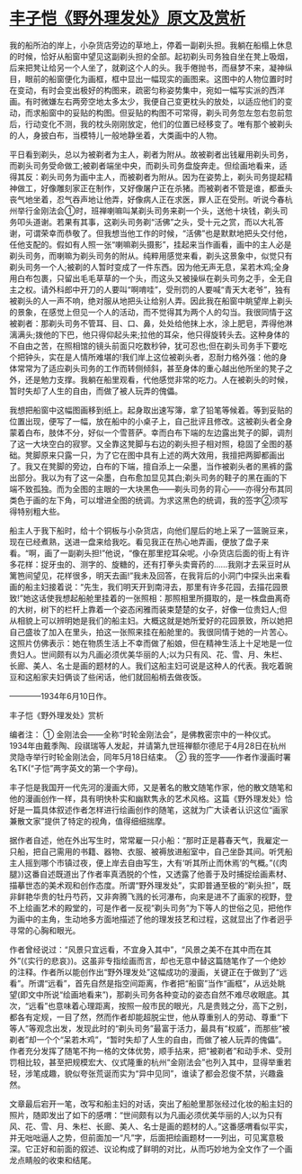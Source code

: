 # [丰子恺《野外理发处》原文及赏析](https://www.vrrw.net/wx/9053.html)

我的船所泊的岸上，小杂货店旁边的草地上，停着一副剃头担。我躺在船榻上休息的时候，恰好从船窗中望见这副剃头担的全部。起初剃头司务独自坐在凳上吸烟，后来把凳让给另一个人坐了，就剃这个人的头。我手倦抛书，而昼梦不来，凝神纵目，眼前的船窗便化为画框，框中显出一幅现实的画图来。这图中的人物位置时时在变动，有时会变出极好的构图来，疏密匀称姿势集中，宛如一幅写实派的西洋画。有时微嫌左右两旁空地太多太少，我便自己变更枕头的放处，以适应他们的变动，而求船窗中的妥贴的构图。但妥贴的构图不可常得，剃头司务忽左忽右忽前忽后，行动变化不测，我的枕头刚刚放定，他们的位置已经移变了。唯有那个被剃头的人，身披白布，当模特儿一般地静坐着，大类画中的人物。

平日看到剃头，总以为被剃者为主人，剃者为附从。故被剃者出钱雇用剃头司务，而剃头司务受命做工;被剃者端坐中央，而剃头司务盘旋奔走。但绘画地看来，适得其反：剃头司务为画中主人，而被剃者为附从。因为在姿势上，剃头司务提起精神做工，好像雕刻家正在制作，又好像屠户正在杀猪。而被剃者不管是谁，都垂头丧气地坐着，忍气吞声地让他弄，好像病人正在求医，罪人正在受刑。听说今春杭州举行金刚法会①时，班禅喇嘛叫某剃头司务来剃一个头，送他十块钱，剃头司务叩头道谢。若果有其事，这剃头司务剃“活佛”之头，受十元之赏，而以大礼答谢，可谓荣幸而恭敬了。但我想当他工作的时候，“活佛”也是默默地把头交付他，任他支配的。假如有人照一张“喇嘛剃头摄影”，挂起来当作画看，画中的主人必是剃头司务，而喇嘛为剃头司务的附从。纯粹用感觉来看，剃头这景象中，似觉只有剃头司务一个人;被剃的人暂时变成了一件东西。因为他无声无息，呆若木鸡;全身用白布包裹，只留出毛毛草草的一个头，而这头又被操纵在剃头司务之手，全无自主之权。请外科郎中开刀的人要叫“啊唷哇”，受刑罚的人要喊“青天大老爷”，独有被剃头的人一声不响，绝对服从地把头让给别人弄。因此我在船窗中眺望岸上剃头的景象，在感觉上但见一个人的活动，而不觉得其为两个人的勾当。我很同情于这被剃者：那剃头司务不管耳、目、口、鼻，处处给他抹上水，涂上肥皂，弄得他淋漓满头;拨他的下巴，他只得仰起头来;拉他的耳朵，他只得旋转头去。这种身体的不自由之苦，在照相馆的镜头前面只吃数秒钟，犹可忍也;但在剃头司务手下要吃个把钟头，实在是人情所难堪的!我们岸上这位被剃头者，忍耐力格外强：他的身体常常为了适应剃头司务的工作而转侧倾斜，甚至身体的重心越出他所坐的凳子之外，还是勉力支撑。我躺在船里观看，代他感觉非常的吃力。人在被剃头的时候，暂时失却了人生的自由，而做了被人玩弄的傀儡。



我想把船窗中这幅图画移到纸上。起身取出速写簿，拿了铅笔等候着。等到妥贴的位置出现，便写了一幅，放在船中的小桌子上，自己批评且修改。这被剃头者全身蒙着白布，肢体不分，好似一个雪菩萨。幸而白布下端的左边露出凳子的脚，调剂了这一大块空白的寂寥。又全靠这凳脚与右边的剃头担子相对照，稳固了全图的基础。凳脚原来只露一只，为了它在图中具有上述的两大效用，我擅把两脚都画出了。我又在凳脚的旁边，白布的下端，擅自添上一朵墨，当作被剃头者的黑裤的露出部分。我以为有了这一朵墨，白布愈加显见其白;剃头司务的鞋子的黑在画的下端不致孤独。而为全图的主眼的一大块黑色——剃头司务的背心——亦得分布其同类色于画的左下角，可以增进全图的统调。为求这黑色的统调，我的签字②须写得特别粗大些。

船主人于我下船时，给十个铜板与小杂货店，向他们屋后的地上采了一篮豌豆来，现在已经煮熟，送进一盘来给我吃。看见我正在热心地弄画，便放了盘子来看。“啊，画了一副剃头担!”他说，“像在那里挖耳朵呢。小杂货店后面的街上有许多花样：捉牙虫的、测字的、旋糖的，还有打拳头卖膏药的……我刚才去采豆时从篱笆间望见，花样很多，明天去画!”我未及回答，在我背后的小洞门中探头出来看画的船主妇接着说：“先生，我们明天开到南浔去，那里有许多花园，去描花园景致!”她这话使我想起船舱里挂着的一张照相：那照相里所摄取的，是一株盘曲离奇的大树，树下的栏杆上靠着一个姿态闲雅而装束楚楚的女子，好像一位贵妇人;但从相貌上可以辨明她是我们的船主妇。大概这就是她所爱好的花园景致，所以她把自己盛妆了加入在里头，拍这一张照来挂在船舱里的。我很同情于她的一片苦心。这照片仿佛表示：她在物质生活上不幸而做了船娘，但在精神生活上十足地是一位贵妇人。世间颇有以为凡画必须优美华丽的人;以为只有风、花、雪、月、朱栏、长廊、美人、名士是画的题材的人。我们这船主妇可说是这种人的代表。我吃着豌豆和这船家夫妇俩谈了些闲话，他们就回船梢去做夜饭。

————1934年6月10日作。

丰子恺《野外理发处》赏析

编者注： ① 金刚法会——全称“时轮金刚法会”，是佛教密宗中的一种仪式。1934年由戴季陶、段祺瑞等人发起，并请第九世班禅额尔德尼于4月28日在杭州灵隐寺举行时轮金刚法会，同年5月18日结束。　② 我的签字——作者作漫画时署名TK(“子恺”两字英文的第一个字母)。

丰子恺是我国开一代先河的漫画大师，又是著名的散文随笔作家，他的散文随笔和他的漫画创作一样，具有明快朴实和幽默隽永的艺术风格。这篇《野外理发处》恰好是一篇具体叙述作者怎样进行绘画创作的随笔，这就为广大读者认识这位“画家兼散文家”提供了特定的视角，值得细细揣摩。

据作者自述，他在外出写生时，常常雇一只小船：“那时正是暮春天气，我雇定一只船，把自己需用的书籍、器物、衣服、被褥放进船室中，自己坐卧其间。听凭船主人摇到哪个市镇过夜，便上岸去自由写生，大有‘听其所止而休焉’的气概。”(《肉腿》)这番自述既道出了作者率真洒脱的个性，又透露了他善于及时捕捉绘画素材、描摹世态的美术观和创作态度。所谓“野外理发处”，实即普通至极的“剃头担”，既非鲜艳华贵的牡丹芍药，又非奔腾飞溅的长河瀑布，向来是进不了画家的视野，登不上绘画艺术的殿堂的，可是作者一反视“剃头司务”为下等人的世俗之见，把他作为画中的主角，生动地多方面地描述了他的理发技艺和过程，这就显出了作者迥乎寻常的心胸和眼光。

作者曾经说过：“风景只宜远看，不宜身入其中”，“风景之美不在其中而在其外”(《实行的悲哀》)。这虽非专指绘画而言，却也无意中替这篇随笔作了一个绝妙的注释。作者所以能创作出“野外理发处”这幅成功的漫画，关键正在于做到了“远看”。所谓“远看”，首先自然是指空间距离，作者把“船窗”当作“画框”，从远处眺望(即文中所说“绘画地看来”)，那剃头司务各种变动的姿态自然不难尽收眼底。其次，“远看”也意味着心理距离，按照一般市民的眼光，凡是贵贱之分，高下之别，都各有定规，一目了然，然而作者却能超脱尘世，他从尊重别人的劳动、尊重“下等人”等观念出发，发现此时的“剃头司务”最富于活力，最具有“权威”，而那些“被剃者”却一个个“呆若木鸡”，“暂时失却了人生的自由，而做了被人玩弄的傀儡”。作者充分发挥了随笔不拘一格的文体优势，顺手拈来，把“被剃者”和动手术、受刑罚相比较，甚至把规模宏大、仪式隆重的杭州“金刚法会”也列入其中，显得举重若轻，涉笔成趣，貌似夸张荒诞而实为“异中见同”，谁读了都会忍俊不禁，兴趣盎然。

文章最后宕开一笔，改写和船主妇的对话，突出了船舱里那张经过化妆的船主妇的照片，随即发出了如下的感喟：“世间颇有以为凡画必须优美华丽的人;以为只有风、花、雪、月、朱栏、长廊、美人、名士是画的题材的人。”这番感喟看似平实，并无咄咄逼人之势，但前面加一“凡”字，后面把绘画题材一一列出，可见寓意极深。它正好和前面的叙述、议论构成了鲜明的对比，从而巧妙地为全文作了一个画龙点睛般的收束和结尾。

